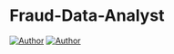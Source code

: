 # Fraud-Data-Analyst


[![Author](https://img.shields.io/badge/author-@Mohamed_FAID-black)](https://github.com/Simohamed0)
[![Author](https://img.shields.io/badge/author-@Oussama_TAKI_AMRANI-cyan)](https://github.com/oussama-taki-amrani)
